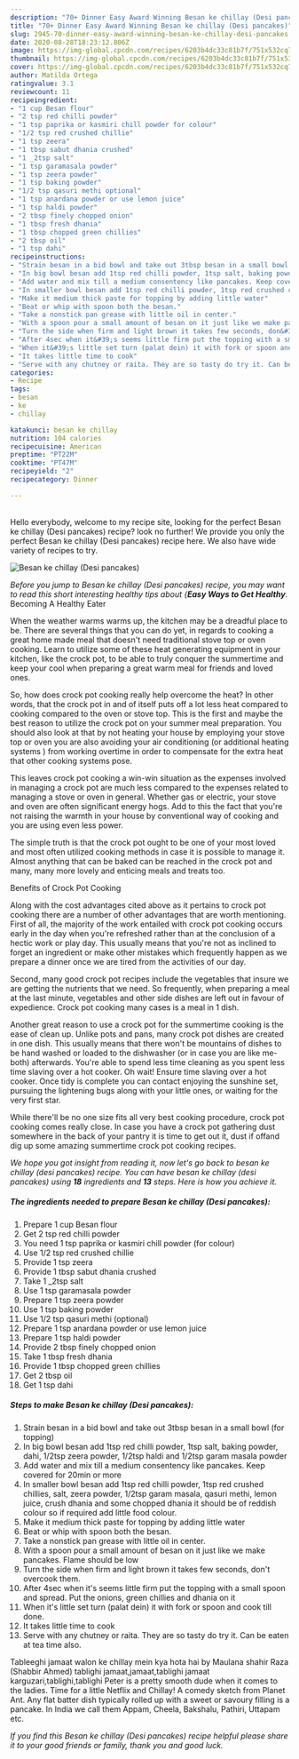 ```yaml
---
description: "70+ Dinner Easy Award Winning Besan ke chillay (Desi pancakes)"
title: "70+ Dinner Easy Award Winning Besan ke chillay (Desi pancakes)"
slug: 2945-70-dinner-easy-award-winning-besan-ke-chillay-desi-pancakes
date: 2020-08-28T18:23:12.806Z
image: https://img-global.cpcdn.com/recipes/6203b4dc33c81b7f/751x532cq70/besan-ke-chillay-desi-pancakes-recipe-main-photo.jpg
thumbnail: https://img-global.cpcdn.com/recipes/6203b4dc33c81b7f/751x532cq70/besan-ke-chillay-desi-pancakes-recipe-main-photo.jpg
cover: https://img-global.cpcdn.com/recipes/6203b4dc33c81b7f/751x532cq70/besan-ke-chillay-desi-pancakes-recipe-main-photo.jpg
author: Matilda Ortega
ratingvalue: 3.1
reviewcount: 11
recipeingredient:
- "1 cup Besan flour"
- "2 tsp red chilli powder"
- "1 tsp paprika or kasmiri chill powder for colour"
- "1/2 tsp red crushed chillie"
- "1 tsp zeera"
- "1 tbsp sabut dhania crushed"
- "1 _2tsp salt"
- "1 tsp garamasala powder"
- "1 tsp zeera powder"
- "1 tsp baking powder"
- "1/2 tsp qasuri methi optional"
- "1 tsp anardana powder or use lemon juice"
- "1 tsp haldi powder"
- "2 tbsp finely chopped onion"
- "1 tbsp fresh dhania"
- "1 tbsp chopped green chillies"
- "2 tbsp oil"
- "1 tsp dahi"
recipeinstructions:
- "Strain besan in a bid bowl and take out 3tbsp besan in a small bowl (for topping)"
- "In big bowl besan add 1tsp red chilli powder, 1tsp salt, baking powder, dahi, 1/2tsp zeera powder, 1/2tsp haldi and 1/2tsp garam masala powder"
- "Add water and mix till a medium consentency like pancakes. Keep covered for 20min or more"
- "In smaller bowl besan add 1tsp red chilli powder, 1tsp red crushed chillies, salt, zeera powder, 1/2tsp garam masala, qasuri methi, lemon juice, crush dhania and some chopped dhania it should be of reddish colour so if required add little food colour."
- "Make it medium thick paste for topping by adding little water"
- "Beat or whip with spoon both the besan."
- "Take a nonstick pan grease with little oil in center."
- "With a spoon pour a small amount of besan on it just like we make pancakes. Flame should be low"
- "Turn the side when firm and light brown it takes few seconds, don&#39;t overcook them."
- "After 4sec when it&#39;s seems little firm put the topping with a small spoon and spread. Put the onions, green chillies and dhania on it"
- "When it&#39;s little set turn (palat dein) it with fork or spoon and cook till done."
- "It takes little time to cook"
- "Serve with any chutney or raita. They are so tasty do try it. Can be eaten at tea time also."
categories:
- Recipe
tags:
- besan
- ke
- chillay

katakunci: besan ke chillay 
nutrition: 104 calories
recipecuisine: American
preptime: "PT22M"
cooktime: "PT47M"
recipeyield: "2"
recipecategory: Dinner

---
```

<br>
Hello everybody, welcome to my recipe site, looking for the perfect Besan ke chillay (Desi pancakes) recipe? look no further! We provide you only the perfect Besan ke chillay (Desi pancakes) recipe here. We also have wide variety of recipes to try.
<br>


![Besan ke chillay (Desi pancakes)](https://img-global.cpcdn.com/recipes/6203b4dc33c81b7f/751x532cq70/besan-ke-chillay-desi-pancakes-recipe-main-photo.jpg)

<i>Before you jump to Besan ke chillay (Desi pancakes) recipe, you may want to read this short interesting healthy tips about {<strong>Easy Ways to Get Healthy</strong>.</i>
Becoming A Healthy Eater


When the weather warms warms up, the kitchen may be a dreadful place to be. There are several things that you can do yet, in regards to cooking a great home made meal that doesn't need traditional stove top or oven cooking. Learn to utilize some of these heat generating equipment in your kitchen, like the crock pot, to be able to truly conquer the summertime and keep your cool when preparing a great warm meal for friends and loved ones.

So, how does crock pot cooking really help overcome the heat? In other words, that the crock pot in and of itself puts off a lot less heat compared to cooking compared to the oven or stove top. This is the first and maybe the best reason to utilize the crock pot on your summer meal preparation. You should also look at that by not heating your house by employing your stove top or oven you are also avoiding your air conditioning (or additional heating systems ) from working overtime in order to compensate for the extra heat that other cooking systems pose.

This leaves crock pot cooking a win-win situation as the expenses involved in managing a crock pot are much less compared to the expenses related to managing a stove or oven in general. Whether gas or electric, your stove and oven are often significant energy hogs. Add to this the fact that you're not raising the warmth in your house by conventional way of cooking and you are using even less power.

 The simple truth is that the crock pot ought to be one of your most loved and most often utilized cooking methods in case it is possible to manage it.  Almost anything that can be baked can be reached in the crock pot and many, many more lovely and enticing meals and treats too.

Benefits of Crock Pot Cooking

Along with the cost advantages cited above as it pertains to crock pot cooking there are a number of other advantages that are worth mentioning. First of all, the majority of the work entailed with crock pot cooking occurs early in the day when you're refreshed rather than at the conclusion of a hectic work or play day. This usually means that you're not as inclined to forget an ingredient or make other mistakes which frequently happen as we prepare a dinner once we are tired from the activities of our day.

Second, many good crock pot recipes include the vegetables that insure we are getting the nutrients that we need. So frequently, when preparing a meal at the last minute, vegetables and other side dishes are left out in favour of expedience. Crock pot cooking many cases is a meal in 1 dish.

Another great reason to use a crock pot for the summertime cooking is the ease of clean up.  Unlike pots and pans, many crock pot dishes are created in one dish. This usually means that there won't be mountains of dishes to be hand washed or loaded to the dishwasher (or in case you are like me-both) afterwards. You're able to spend less time cleaning as you spent less time slaving over a hot cooker. Oh wait! Ensure time slaving over a hot cooker. Once tidy is complete you can contact enjoying the sunshine set, pursuing the lightening bugs along with your little ones, or waiting for the very first star.

While there'll be no one size fits all very best cooking procedure, crock pot cooking comes really close. In case you have a crock pot gathering dust somewhere in the back of your pantry it is time to get out it, dust if offand dig up some amazing summertime crock pot cooking recipes.


<i>We hope you got insight from reading it, now let's go back to besan ke chillay (desi pancakes) recipe. You can have besan ke chillay (desi pancakes) using <strong>18</strong> ingredients and <strong>13</strong> steps. Here is how you achieve it.
</i>

##### The ingredients needed to prepare Besan ke chillay (Desi pancakes):

1. Prepare 1 cup Besan flour
1. Get 2 tsp red chilli powder
1. You need 1 tsp paprika or kasmiri chill powder (for colour)
1. Use 1/2 tsp red crushed chillie
1. Provide 1 tsp zeera
1. Provide 1 tbsp sabut dhania crushed
1. Take 1 _2tsp salt
1. Use 1 tsp garamasala powder
1. Prepare 1 tsp zeera powder
1. Use 1 tsp baking powder
1. Use 1/2 tsp qasuri methi (optional)
1. Prepare 1 tsp anardana powder or use lemon juice
1. Prepare 1 tsp haldi powder
1. Provide 2 tbsp finely chopped onion
1. Take 1 tbsp fresh dhania
1. Provide 1 tbsp chopped green chillies
1. Get 2 tbsp oil
1. Get 1 tsp dahi


##### Steps to make Besan ke chillay (Desi pancakes):

1. Strain besan in a bid bowl and take out 3tbsp besan in a small bowl (for topping)
1. In big bowl besan add 1tsp red chilli powder, 1tsp salt, baking powder, dahi, 1/2tsp zeera powder, 1/2tsp haldi and 1/2tsp garam masala powder
1. Add water and mix till a medium consentency like pancakes. Keep covered for 20min or more
1. In smaller bowl besan add 1tsp red chilli powder, 1tsp red crushed chillies, salt, zeera powder, 1/2tsp garam masala, qasuri methi, lemon juice, crush dhania and some chopped dhania it should be of reddish colour so if required add little food colour.
1. Make it medium thick paste for topping by adding little water
1. Beat or whip with spoon both the besan.
1. Take a nonstick pan grease with little oil in center.
1. With a spoon pour a small amount of besan on it just like we make pancakes. Flame should be low
1. Turn the side when firm and light brown it takes few seconds, don&#39;t overcook them.
1. After 4sec when it&#39;s seems little firm put the topping with a small spoon and spread. Put the onions, green chillies and dhania on it
1. When it&#39;s little set turn (palat dein) it with fork or spoon and cook till done.
1. It takes little time to cook
1. Serve with any chutney or raita. They are so tasty do try it. Can be eaten at tea time also.


Tableeghi jamaat walon ke chillay mein kya hota hai by Maulana shahir Raza (Shabbir Ahmed) tablighi jamaat,jamaat,tablighi jamaat karguzari,tablighi,tablighi Peter is a pretty smooth dude when it comes to the ladies. Time for a little Netflix and Chillay! A comedy sketch from Planet Ant. Any flat batter dish typically rolled up with a sweet or savoury filling is a pancake. In India we call them Appam, Cheela, Bakshalu, Pathiri, Uttapam etc. 

<i>If you find this Besan ke chillay (Desi pancakes) recipe helpful please share it to your good friends or family, thank you and good luck.</i>
